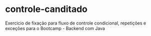 # controle-canditado
Exercicio de fixação para fluxo de controle condicional, repetições e exceções para o Bootcamp - Backend com Java
